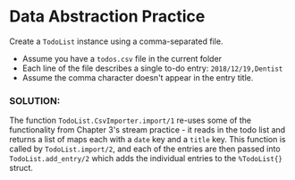 # Data Abstraction Practice
Create a `TodoList` instance using a comma-separated file.
- Assume you have a `todos.csv` file in the current folder
- Each line of the file describes a single to-do entry: `2018/12/19,Dentist`
- Assume the comma character doesn't appear in the entry title.

### SOLUTION:
The function `TodoList.CsvImporter.import/1` re-uses some of the functionality from Chapter 3's stream practice - it reads in the todo list and returns a list of maps each with a `date` key and a `title` key. This function is called by `TodoList.import/2`, and each of the entries are then passed into `TodoList.add_entry/2` which adds the individual entries to the `%TodoList{}` struct.